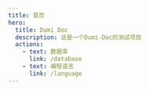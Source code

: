 ```yaml
---
title: 首页
hero:
  title: Dumi Doc
  description: 这是一个Dumi-Doc的测试项目
  actions:
    - text: 数据库
      link: /database
    - text: 编程语言
      link: /language
---
```

